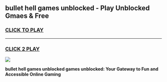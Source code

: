 
## bullet hell games unblocked - Play Unblocked Gmaes & Free
<h3>
<a href="https://news.freeplayer.one?title=bullet_hell_games_unblocked&ref=23F">CLICK TO PLAY</a></h3>
<hr>

<h3>
<a href="https://news.freeplayer.one?title=bullet_hell_games_unblocked&ref=23F">CLICK 2 PLAY</a>
  
</h3>

<a href="https://news.freeplayer.one?title=bullet_hell_games_unblocked&ref=23F/"><img src="https://clearcache.store/games.png"></a>


**bullet hell games unblocked games unblocked: Your Gateway to Fun and Accessible Online Gaming**
